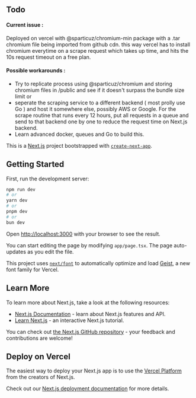 ## Todo
#### Current issue : 
Deployed on vercel with @sparticuz/chromium-min package with a .tar chromium file being imported from github cdn. this way vercel has to install chromium everytime on a scrape request which takes up time, and hits the 10s request timeout on a free plan.
#### Possible workarounds : 
- Try to replicate process using @sparticuz/chromium and storing chromium files in /public and see if it doesn't surpass the bundle size limit or
- seperate the scraping service to a different backend ( most prolly use Go ) and host it somewhere else, possibly AWS or Google. For the scrape routine that runs every 12 hours, put all requests in a queue and send to that backend one by one to reduce the request time on Next.js backend.
- Learn advanced docker, queues and Go to build this.

This is a [Next.js](https://nextjs.org) project bootstrapped with [`create-next-app`](https://nextjs.org/docs/app/api-reference/cli/create-next-app).

## Getting Started

First, run the development server:

```bash
npm run dev
# or
yarn dev
# or
pnpm dev
# or
bun dev
```

Open [http://localhost:3000](http://localhost:3000) with your browser to see the result.

You can start editing the page by modifying `app/page.tsx`. The page auto-updates as you edit the file.

This project uses [`next/font`](https://nextjs.org/docs/app/building-your-application/optimizing/fonts) to automatically optimize and load [Geist](https://vercel.com/font), a new font family for Vercel.

## Learn More

To learn more about Next.js, take a look at the following resources:

- [Next.js Documentation](https://nextjs.org/docs) - learn about Next.js features and API.
- [Learn Next.js](https://nextjs.org/learn) - an interactive Next.js tutorial.

You can check out [the Next.js GitHub repository](https://github.com/vercel/next.js) - your feedback and contributions are welcome!

## Deploy on Vercel

The easiest way to deploy your Next.js app is to use the [Vercel Platform](https://vercel.com/new?utm_medium=default-template&filter=next.js&utm_source=create-next-app&utm_campaign=create-next-app-readme) from the creators of Next.js.

Check out our [Next.js deployment documentation](https://nextjs.org/docs/app/building-your-application/deploying) for more details.
